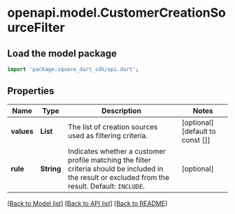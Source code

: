 # openapi.model.CustomerCreationSourceFilter

## Load the model package
```dart
import 'package:square_dart_sdk/api.dart';
```

## Properties
Name | Type | Description | Notes
------------ | ------------- | ------------- | -------------
**values** | **List<String>** | The list of creation sources used as filtering criteria. | [optional] [default to const []]
**rule** | **String** | Indicates whether a customer profile matching the filter criteria should be included in the result or excluded from the result.  Default: `INCLUDE`. | [optional] 

[[Back to Model list]](../README.md#documentation-for-models) [[Back to API list]](../README.md#documentation-for-api-endpoints) [[Back to README]](../README.md)


